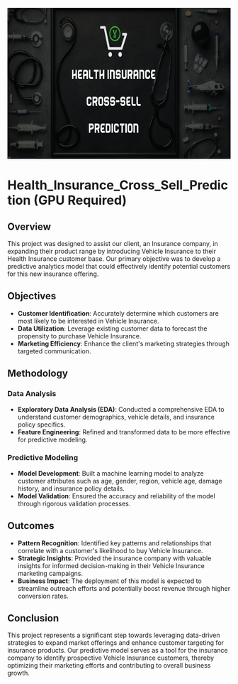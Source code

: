 <p align="center">
  <img src="https://github.com/Tahascommit/Health_Insurance_Cross_Sell_Prediction/blob/bc7807b3ece22fa82722d3f57c6c0883e6155624/assets/Health-cross-sell.png" width="703" height="340">
</p>


# Health_Insurance_Cross_Sell_Prediction (GPU Required)

Overview
--------

This project was designed to assist our client, an Insurance company, in expanding their product range by introducing Vehicle Insurance to their Health Insurance customer base. Our primary objective was to develop a predictive analytics model that could effectively identify potential customers for this new insurance offering.

Objectives
----------

*   **Customer Identification**: Accurately determine which customers are most likely to be interested in Vehicle Insurance.
*   **Data Utilization**: Leverage existing customer data to forecast the propensity to purchase Vehicle Insurance.
*   **Marketing Efficiency**: Enhance the client's marketing strategies through targeted communication.

Methodology
-----------

### Data Analysis

*   **Exploratory Data Analysis (EDA)**: Conducted a comprehensive EDA to understand customer demographics, vehicle details, and insurance policy specifics.
*   **Feature Engineering**: Refined and transformed data to be more effective for predictive modeling.

### Predictive Modeling

*   **Model Development**: Built a machine learning model to analyze customer attributes such as age, gender, region, vehicle age, damage history, and insurance policy details.
*   **Model Validation**: Ensured the accuracy and reliability of the model through rigorous validation processes.

Outcomes
--------

*   **Pattern Recognition**: Identified key patterns and relationships that correlate with a customer's likelihood to buy Vehicle Insurance.
*   **Strategic Insights**: Provided the insurance company with valuable insights for informed decision-making in their Vehicle Insurance marketing campaigns.
*   **Business Impact**: The deployment of this model is expected to streamline outreach efforts and potentially boost revenue through higher conversion rates.

Conclusion
----------

This project represents a significant step towards leveraging data-driven strategies to expand market offerings and enhance customer targeting for insurance products. Our predictive model serves as a tool for the insurance company to identify prospective Vehicle Insurance customers, thereby optimizing their marketing efforts and contributing to overall business growth.
